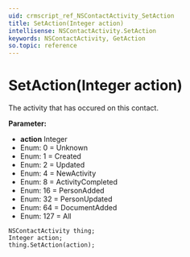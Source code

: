 ```yaml
---
uid: crmscript_ref_NSContactActivity_SetAction
title: SetAction(Integer action)
intellisense: NSContactActivity.SetAction
keywords: NSContactActivity, GetAction
so.topic: reference
---
```


# SetAction(Integer action)

The activity that has occured on this contact.

**Parameter:** 
* **action** Integer
* Enum: 0 = Unknown 
* Enum: 1 = Created 
* Enum: 2 = Updated 
* Enum: 4 = NewActivity 
* Enum: 8 = ActivityCompleted 
* Enum: 16 = PersonAdded 
* Enum: 32 = PersonUpdated 
* Enum: 64 = DocumentAdded 
* Enum: 127 = All 

```crmscript
NSContactActivity thing;
Integer action;
thing.SetAction(action);
```

